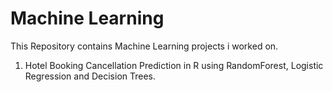 # Machine Learning 
This Repository contains Machine Learning projects i worked on.

1. Hotel Booking Cancellation Prediction in R using RandomForest, Logistic Regression and Decision Trees.
